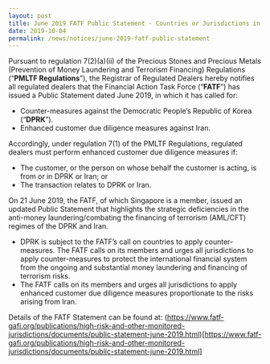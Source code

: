 ```yaml
---
layout: post
title: June 2019 FATF Public Statement - Countries or Jurisdictions in relation to which enhanced customer due diligence is to be performed
date: 2019-10-04
permalink: /news/notices/june-2019-fatf-public-statement
---
```


Pursuant to regulation 7(2)(a)(ii) of the Precious Stones and Precious Metals (Prevention of Money Laundering and Terrorism Financing) Regulations (“**PMLTF Regulations**”), the Registrar of Regulated Dealers hereby notifies all regulated dealers that the Financial Action Task Force (“**FATF**”) has issued a Public Statement dated June 2019, in which it has called for:
* Counter-measures against the Democratic People’s Republic of Korea (“**DPRK**”).
* Enhanced customer due diligence measures against Iran.

Accordingly, under regulation 7(1) of the PMLTF Regulations, regulated dealers must perform enhanced customer due diligence measures if:
* The customer, or the person on whose behalf the customer is acting, is from or in DPRK or Iran; or
* The transaction relates to DPRK or Iran.

On 21 June 2019, the FATF, of which Singapore is a member, issued an updated Public Statement that highlights the strategic deficiencies in the anti-money laundering/combating the financing of terrorism (AML/CFT) regimes of the DPRK and Iran.
* DPRK is subject to the FATF’s call on countries to apply counter-measures. The FATF calls on its members and urges all jurisdictions to apply counter-measures to protect the international financial system from the ongoing and substantial money laundering and financing of terrorism risks.
* The FATF calls on its members and urges all jurisdictions to apply enhanced customer due diligence measures proportionate to the risks arising from Iran.

Details of the FATF Statement can be found at:
(https://www.fatf-gafi.org/publications/high-risk-and-other-monitored-jurisdictions/documents/public-statement-june-2019.html)[https://www.fatf-gafi.org/publications/high-risk-and-other-monitored-jurisdictions/documents/public-statement-june-2019.html]
